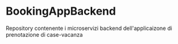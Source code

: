 # BookingAppBackend
Repository contenente i microservizi backend dell'applicaizone di prenotazione di case-vacanza
